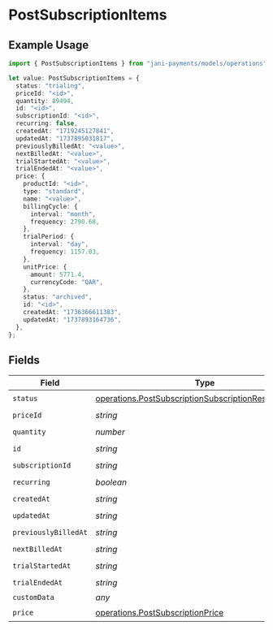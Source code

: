 # PostSubscriptionItems

## Example Usage

```typescript
import { PostSubscriptionItems } from "jani-payments/models/operations";

let value: PostSubscriptionItems = {
  status: "trialing",
  priceId: "<id>",
  quantity: 89494,
  id: "<id>",
  subscriptionId: "<id>",
  recurring: false,
  createdAt: "1719245127841",
  updatedAt: "1737895031817",
  previouslyBilledAt: "<value>",
  nextBilledAt: "<value>",
  trialStartedAt: "<value>",
  trialEndedAt: "<value>",
  price: {
    productId: "<id>",
    type: "standard",
    name: "<value>",
    billingCycle: {
      interval: "month",
      frequency: 2790.68,
    },
    trialPeriod: {
      interval: "day",
      frequency: 1157.03,
    },
    unitPrice: {
      amount: 5771.4,
      currencyCode: "QAR",
    },
    status: "archived",
    id: "<id>",
    createdAt: "1736366611383",
    updatedAt: "1737893164736",
  },
};
```

## Fields

| Field                                                                                                                          | Type                                                                                                                           | Required                                                                                                                       | Description                                                                                                                    |
| ------------------------------------------------------------------------------------------------------------------------------ | ------------------------------------------------------------------------------------------------------------------------------ | ------------------------------------------------------------------------------------------------------------------------------ | ------------------------------------------------------------------------------------------------------------------------------ |
| `status`                                                                                                                       | [operations.PostSubscriptionSubscriptionResponseStatus](../../models/operations/postsubscriptionsubscriptionresponsestatus.md) | :heavy_check_mark:                                                                                                             | N/A                                                                                                                            |
| `priceId`                                                                                                                      | *string*                                                                                                                       | :heavy_check_mark:                                                                                                             | N/A                                                                                                                            |
| `quantity`                                                                                                                     | *number*                                                                                                                       | :heavy_check_mark:                                                                                                             | N/A                                                                                                                            |
| `id`                                                                                                                           | *string*                                                                                                                       | :heavy_check_mark:                                                                                                             | N/A                                                                                                                            |
| `subscriptionId`                                                                                                               | *string*                                                                                                                       | :heavy_check_mark:                                                                                                             | N/A                                                                                                                            |
| `recurring`                                                                                                                    | *boolean*                                                                                                                      | :heavy_check_mark:                                                                                                             | N/A                                                                                                                            |
| `createdAt`                                                                                                                    | *string*                                                                                                                       | :heavy_check_mark:                                                                                                             | N/A                                                                                                                            |
| `updatedAt`                                                                                                                    | *string*                                                                                                                       | :heavy_check_mark:                                                                                                             | N/A                                                                                                                            |
| `previouslyBilledAt`                                                                                                           | *string*                                                                                                                       | :heavy_check_mark:                                                                                                             | N/A                                                                                                                            |
| `nextBilledAt`                                                                                                                 | *string*                                                                                                                       | :heavy_check_mark:                                                                                                             | N/A                                                                                                                            |
| `trialStartedAt`                                                                                                               | *string*                                                                                                                       | :heavy_check_mark:                                                                                                             | N/A                                                                                                                            |
| `trialEndedAt`                                                                                                                 | *string*                                                                                                                       | :heavy_check_mark:                                                                                                             | N/A                                                                                                                            |
| `customData`                                                                                                                   | *any*                                                                                                                          | :heavy_minus_sign:                                                                                                             | N/A                                                                                                                            |
| `price`                                                                                                                        | [operations.PostSubscriptionPrice](../../models/operations/postsubscriptionprice.md)                                           | :heavy_check_mark:                                                                                                             | N/A                                                                                                                            |